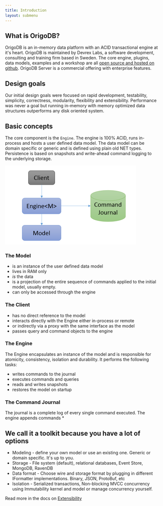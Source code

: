 ```yaml
---
title: Introduction
layout: submenu
---
```


## What is OrigoDB?
OrigoDB is an in-memory data platform with an ACID transactional engine at it's heart. OrigoDB is maintained by Devrex Labs, a software development, consulting and training firm based in Sweden. The core engine, plugins, data models, examples and a workshop are all [open source and hosted on github](http://github.com/devrexlabs). OrigoDB Server is a commercial offering with enterprise features.

## Design goals
Our initial design goals were focused on rapid development, testability, simplicity, correctness, modularity, flexibility and extensibility. Performance was never a goal but running in-memory with memory optimized data structures outperforms any disk oriented system.

## Basic concepts
The core component is the `Engine`. The engine is 100% ACID, runs in-process and hosts a user defined data model. The data model can be domain specific or generic and is defined using plain old NET types. Persistence is based on snapshots and write-ahead command logging to the underlying storage.

![image](figure1.png)

### The Model
* is an instance of the user defined data model
* lives in RAM only
* _is_ the data
* is a projection of the entire sequence of commands applied to the initial model, usually empty.
* can only be accessed through the engine

### The Client
* has no direct reference to the model
* interacts directly with the Engine either in-process or remote
* or indirectly via a proxy with the same interface as the model
* passes query and command objects to the engine


### The Engine
The Engine encapsulates an instance of the model and is responsible for atomicity, consistency, isolation and durability. It performs the following tasks:
* writes commands to the journal
* executes commands and queries
* reads and writes snapshots
* restores the model on startup

### The Command Journal
The journal is a complete log of every single command executed. The engine appends commands
*

## We call it a toolkit because you have a lot of options
* Modeling - define your own model or use an existing one. Generic or domain specific. It's up to you.
* Storage - File system (default), relational databases, Event Store, MongoDB, RavenDB
* Data format - Choose wire and storage format by plugging in different IFormatter implementations. Binary, JSON, ProtoBuf, etc
* Isolation - Serialized transactions, Non-blocking MVCC concurrency using Immutability kernel and model or manage concurrency yourself.

Read more in the docs on [Extensibility](/docs/extensibility)
